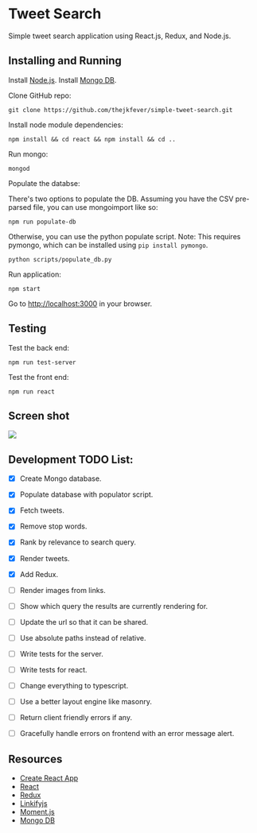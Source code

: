 Tweet Search
===================

Simple tweet search application using React.js, Redux, and Node.js.

Installing and Running
----

Install [Node.js](http://nodejs.org/).
Install [Mongo DB](https://docs.mongodb.com/manual/installation/).

Clone GitHub repo:

```
git clone https://github.com/thejkfever/simple-tweet-search.git
```

Install node module dependencies:

```
npm install && cd react && npm install && cd ..
```

Run mongo:

```
mongod
```

Populate the databse:

There's two options to populate the DB. Assuming you have the CSV pre-parsed file, you can use mongoimport like so:

```
npm run populate-db
```

Otherwise, you can use the python populate script.
Note: This requires pymongo, which can be installed using `pip install pymongo`.

```
python scripts/populate_db.py
```


Run application:

```
npm start
```

Go to [http://localhost:3000](http://localhost:3000) in your browser.


Testing
----

Test the back end:

```
npm run test-server
```

Test the front end:

```
npm run react
```


Screen shot
----

![](http://g.recordit.co/z1yEsHEw4g.gif)


Development TODO List:
----
 - [x] Create Mongo database.
 - [x] Populate database with populator script.
 - [x] Fetch tweets.
 - [x] Remove stop words.
 - [x] Rank by relevance to search query.
 - [x] Render tweets.
 - [x] Add Redux.
 - [ ] Render images from links.
 - [ ] Show which query the results are currently rendering for.
 - [ ] Update the url so that it can be shared.
 - [ ] Use absolute paths instead of relative.
 - [ ] Write tests for the server.
 - [ ] Write tests for react.
 - [ ] Change everything to typescript.
 - [ ] Use a better layout engine like masonry.
 - [ ] Return client friendly errors if any.
 - [ ] Gracefully handle errors on frontend with an error message alert.


Resources
----
- [Create React App](https://github.com/facebookincubator/create-react-app)
- [React](https://reactjs.org/)
- [Redux](https://redux.js.org/)
- [Linkifyjs](http://soapbox.github.io/linkifyjs/)
- [Moment.js](https://momentjs.com/)
- [Mongo DB](https://www.mongodb.com/)

